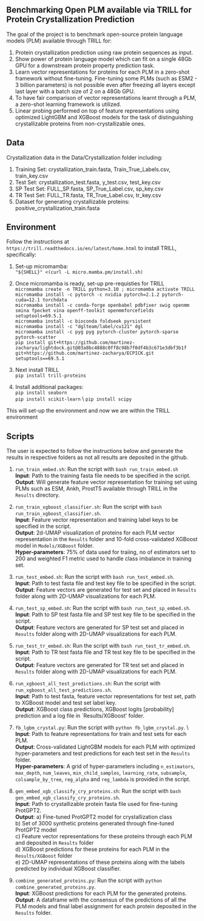 ## Benchmarking Open PLM available via TRILL for Protein Crystallization Prediction

The goal of the project is to benchmark open-source protein language models (PLM) available through TRILL for:
1. Protein crystallization prediction using raw protein sequences as input.
2. Show power of protein language model which can fit on a single 48Gb GPU for a downstream protein property prediction task.
3. Learn vector representations for proteins for each PLM in a zero-shot framework without fine-tuning. Fine-tuning some PLMs (such as ESM2 - 3 billion parameters) is not possible even after freezing all layers except last layer with a batch size of 2 on a 48Gb GPU.
5. To have fair comparison of vector representations learnt through a PLM, a zero-shot learning framework is utilized.
6. Linear probing performed on top of feature representations using optimized LightGBM and XGBoost models for the task of distinguishing crystallizable proteins from non-crystallizable ones.

## Data
Crystallization data in the Data/Crystallization folder including:
1. Training Set: crystallization_train.fasta, Train_True_Labels.csv, train_key.csv 
2. Test Set: crystallization_test.fasta, y_test.csv, test_key.csv
3. SP Test Set: FULL_SP.fasta, SP_True_Label.csv, sp_key.csv
4. TR Test Set: FULL_TR.fasta, TR_True_Label.csv, tr_key.csv
5. Dataset for generating crystallizable proteins: positive_crystallization_train.fasta

## Environment
Follow the instructions at `https://trill.readthedocs.io/en/latest/home.html` to install TRILL, specifically:

1. Set-up micromamba: \
`"${SHELL}" <(curl -L micro.mamba.pm/install.sh)`

2. Once micromamba is ready, set-up pre-requisties for TRILL \
`micromamba create -n TRILL python=3.10 ; micromamba activate TRILL` \
`micromamba install -c pytorch -c nvidia pytorch=2.1.2 pytorch-cuda=12.1 torchdata` \
`micromamba install -c conda-forge openbabel pdbfixer swig openmm smina fpocket vina openff-toolkit openmmforcefields setuptools=69.5.1` \
`micromamba install -c bioconda foldseek pyrsistent` \
`micromamba install -c "dglteam/label/cu121" dgl` \
`micromamba install -c pyg pyg pytorch-cluster pytorch-sparse pytorch-scatter` \
`pip install git+https://github.com/martinez-zacharya/lightdock.git@03a8bc4888c0ff8c98b7f0df4b3c671e3dbf3b1f` `git+https://github.com/martinez-zacharya/ECPICK.git setuptools==69.5.1`

3. Next install TRILL \
`pip install trill-proteins`

4. Install additional packages: \
`pip install seaborn` \
`pip install scikit-learn` \ 
`pip install scipy`

This will set-up the environment and now we are within the TRILL environment

## Scripts
The user is expected to follow the instructions below and generate the results in respective folders as not all results are deposited in the github.

1. `run_train_embed.sh`: Run the script with `bash run_train_embed.sh` \
    **Input**: Path to the training fasta file needs to be specified in the script. \
    **Output**: Will generate feature vector representation for training set using PLMs such as ESM, Ankh, ProstT5 available through TRILL in the `Results` directory. 

2. `run_train_xgboost_classifier.sh`: Run the script with `bash run_train_xgboost_classifier.sh`. \
    **Input**: Feature vector representation and training label keys to be specified in the script. \
    **Output**: 2d-UMAP visualization of proteins for each PLM vector representation in the `Results` folder and 10-fold cross-validated XGBoost model in `Models/XGBoost` folder. \
    **Hyper-parameters**: 75% of data used for traiing, no of estimators set to 200 and weighted F1 metric used to handle class imbalance in training set.

3. `run_test_embed.sh`: Run the script with `bash run_test_embed.sh`. \
    **Input**: Path to test fasta file and test key file to be specified in the script. \
    **Output**: Feature vectors are generated for test set and placed in `Results` folder along with 2D-UMAP visualizations for each PLM.

4. `run_test_sp_embed.sh`: Run the script with `bash run_test_sp_embed.sh`. \
    **Input**: Path to SP test fasta file and SP test key file to be specified in the script. \
    **Output**: Feature vectors are generated for SP test set and placed in `Results` folder along with 2D-UMAP visualizations for each PLM.


5. `run_test_tr_embed.sh`: Run the script with `bash run_test_tr_embed.sh`. \
    **Input**: Path to TR test fasta file and TR test key file to be specified in the script. \
    **Output**: Feature vectors are generated for TR test set and placed in `Results` folder along with 2D-UMAP visualizations for each PLM.

6. `run_xgboost_all_test_predictions.sh`: Run the script with `run_xgboost_all_test_predictions.sh`. \
    **Input**: Path to test fasta, feature vector representations for test set, path to XGBoost model and test set label key. \
    **Output**: XGBoost class predictions, XGBoost logits [probability] prediction and a log file in `Results/XGBoost' folder.


7. `fb_lgbm_crystal.py`: Run the script with `python fb_lgbm_crystal.py`.  \ 
    **Input**: Path to feature representations for train and test sets for each PLM.  \
    **Output**: Cross-validated LightGBM models for each PLM with optimized hyper-parameters and test predictions for each test set in the `Results` folder. \
    **Hyper-parameters**: A grid of hyper-parameters including `n_estimators`, `max_depth`, `num_leaves`, `min_child_samples`, `learning_rate`, `subsample`, `colsample_by_tree`, `reg_alpha` and `reg_lambda` is provided in the script.

8. `gen_embed_xgb_classify_cry_proteins.sh`: Run the script with `bash gen_embed_xgb_classify_cry_proteins.sh`. \
    **Input**: Path to crystallizable protein fasta file used for fine-tuning ProtGPT2. \
    **Output**: a) Fine-tuned ProtGPT2 model for crystallization class \
                b) Set of 3000 synthetic proteins generated through fine-tuned ProtGPT2 model \
                c) Feature vector representations for these proteins through each PLM and deposited in `Results` folder \
                d) XGBoost predictions for these proteins for each PLM in the `Results/XGBoost` folder \
                e) 2D-UMAP representations of these proteins along with the labels predicted by individual XGBoost classifier.

9. `combine_generated_proteins.py`: Run the script with `python combine_generated_proteins.py`. \
   **Input**: XGBoost predictions for each PLM for the generated proteins. \
   **Output**: A dataframe with the consensus of the predictions of all the PLM models and final label assignment for each protein deposited in the `Results` folder.

 
